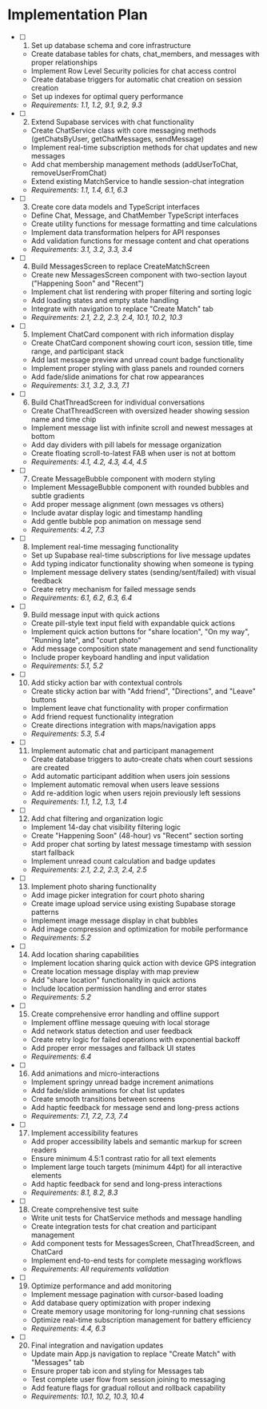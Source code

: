 # Implementation Plan

- [ ] 1. Set up database schema and core infrastructure
  - Create database tables for chats, chat_members, and messages with proper relationships
  - Implement Row Level Security policies for chat access control
  - Create database triggers for automatic chat creation on session creation
  - Set up indexes for optimal query performance
  - _Requirements: 1.1, 1.2, 9.1, 9.2, 9.3_

- [ ] 2. Extend Supabase services with chat functionality
  - Create ChatService class with core messaging methods (getChatsByUser, getChatMessages, sendMessage)
  - Implement real-time subscription methods for chat updates and new messages
  - Add chat membership management methods (addUserToChat, removeUserFromChat)
  - Extend existing MatchService to handle session-chat integration
  - _Requirements: 1.1, 1.4, 6.1, 6.3_

- [ ] 3. Create core data models and TypeScript interfaces
  - Define Chat, Message, and ChatMember TypeScript interfaces
  - Create utility functions for message formatting and time calculations
  - Implement data transformation helpers for API responses
  - Add validation functions for message content and chat operations
  - _Requirements: 3.1, 3.2, 3.3, 3.4_

- [ ] 4. Build MessagesScreen to replace CreateMatchScreen
  - Create new MessagesScreen component with two-section layout ("Happening Soon" and "Recent")
  - Implement chat list rendering with proper filtering and sorting logic
  - Add loading states and empty state handling
  - Integrate with navigation to replace "Create Match" tab
  - _Requirements: 2.1, 2.2, 2.3, 2.4, 10.1, 10.2, 10.3_

- [ ] 5. Implement ChatCard component with rich information display
  - Create ChatCard component showing court icon, session title, time range, and participant stack
  - Add last message preview and unread count badge functionality
  - Implement proper styling with glass panels and rounded corners
  - Add fade/slide animations for chat row appearances
  - _Requirements: 3.1, 3.2, 3.3, 7.1_

- [ ] 6. Build ChatThreadScreen for individual conversations
  - Create ChatThreadScreen with oversized header showing session name and time chip
  - Implement message list with infinite scroll and newest messages at bottom
  - Add day dividers with pill labels for message organization
  - Create floating scroll-to-latest FAB when user is not at bottom
  - _Requirements: 4.1, 4.2, 4.3, 4.4, 4.5_

- [ ] 7. Create MessageBubble component with modern styling
  - Implement MessageBubble component with rounded bubbles and subtle gradients
  - Add proper message alignment (own messages vs others)
  - Include avatar display logic and timestamp handling
  - Add gentle bubble pop animation on message send
  - _Requirements: 4.2, 7.3_

- [ ] 8. Implement real-time messaging functionality
  - Set up Supabase real-time subscriptions for live message updates
  - Add typing indicator functionality showing when someone is typing
  - Implement message delivery states (sending/sent/failed) with visual feedback
  - Create retry mechanism for failed message sends
  - _Requirements: 6.1, 6.2, 6.3, 6.4_

- [ ] 9. Build message input with quick actions
  - Create pill-style text input field with expandable quick actions
  - Implement quick action buttons for "share location", "On my way", "Running late", and "court photo"
  - Add message composition state management and send functionality
  - Include proper keyboard handling and input validation
  - _Requirements: 5.1, 5.2_

- [ ] 10. Add sticky action bar with contextual controls
  - Create sticky action bar with "Add friend", "Directions", and "Leave" buttons
  - Implement leave chat functionality with proper confirmation
  - Add friend request functionality integration
  - Create directions integration with maps/navigation apps
  - _Requirements: 5.3, 5.4_

- [ ] 11. Implement automatic chat and participant management
  - Create database triggers to auto-create chats when court sessions are created
  - Add automatic participant addition when users join sessions
  - Implement automatic removal when users leave sessions
  - Add re-addition logic when users rejoin previously left sessions
  - _Requirements: 1.1, 1.2, 1.3, 1.4_

- [ ] 12. Add chat filtering and organization logic
  - Implement 14-day chat visibility filtering logic
  - Create "Happening Soon" (48-hour) vs "Recent" section sorting
  - Add proper chat sorting by latest message timestamp with session start fallback
  - Implement unread count calculation and badge updates
  - _Requirements: 2.1, 2.2, 2.3, 2.4, 2.5_

- [ ] 13. Implement photo sharing functionality
  - Add image picker integration for court photo sharing
  - Create image upload service using existing Supabase storage patterns
  - Implement image message display in chat bubbles
  - Add image compression and optimization for mobile performance
  - _Requirements: 5.2_

- [ ] 14. Add location sharing capabilities
  - Implement location sharing quick action with device GPS integration
  - Create location message display with map preview
  - Add "share location" functionality in quick actions
  - Include location permission handling and error states
  - _Requirements: 5.2_

- [ ] 15. Create comprehensive error handling and offline support
  - Implement offline message queuing with local storage
  - Add network status detection and user feedback
  - Create retry logic for failed operations with exponential backoff
  - Add proper error messages and fallback UI states
  - _Requirements: 6.4_

- [ ] 16. Add animations and micro-interactions
  - Implement springy unread badge increment animations
  - Add fade/slide animations for chat list updates
  - Create smooth transitions between screens
  - Add haptic feedback for message send and long-press actions
  - _Requirements: 7.1, 7.2, 7.3, 7.4_

- [ ] 17. Implement accessibility features
  - Add proper accessibility labels and semantic markup for screen readers
  - Ensure minimum 4.5:1 contrast ratio for all text elements
  - Implement large touch targets (minimum 44pt) for all interactive elements
  - Add haptic feedback for send and long-press interactions
  - _Requirements: 8.1, 8.2, 8.3_

- [ ] 18. Create comprehensive test suite
  - Write unit tests for ChatService methods and message handling
  - Create integration tests for chat creation and participant management
  - Add component tests for MessagesScreen, ChatThreadScreen, and ChatCard
  - Implement end-to-end tests for complete messaging workflows
  - _Requirements: All requirements validation_

- [ ] 19. Optimize performance and add monitoring
  - Implement message pagination with cursor-based loading
  - Add database query optimization with proper indexing
  - Create memory usage monitoring for long-running chat sessions
  - Optimize real-time subscription management for battery efficiency
  - _Requirements: 4.4, 6.3_

- [ ] 20. Final integration and navigation updates
  - Update main App.js navigation to replace "Create Match" with "Messages" tab
  - Ensure proper tab icon and styling for Messages tab
  - Test complete user flow from session joining to messaging
  - Add feature flags for gradual rollout and rollback capability
  - _Requirements: 10.1, 10.2, 10.3, 10.4_